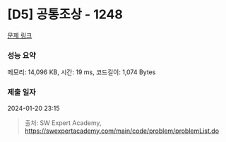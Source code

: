 # [D5] 공통조상 - 1248 

[문제 링크](https://swexpertacademy.com/main/code/problem/problemDetail.do?contestProbId=AV15PTkqAPYCFAYD) 

### 성능 요약

메모리: 14,096 KB, 시간: 19 ms, 코드길이: 1,074 Bytes

### 제출 일자

2024-01-20 23:15



> 출처: SW Expert Academy, https://swexpertacademy.com/main/code/problem/problemList.do